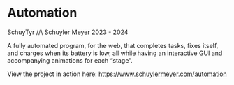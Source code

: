 # Automation

SchuyTyr //\ Schuyler Meyer 2023 - 2024

A fully automated program, for the web, that completes tasks, fixes itself, and charges when its battery is low, all while having an interactive GUI and accompanying animations for each “stage”.

View the project in action here: https://www.schuylermeyer.com/automation
